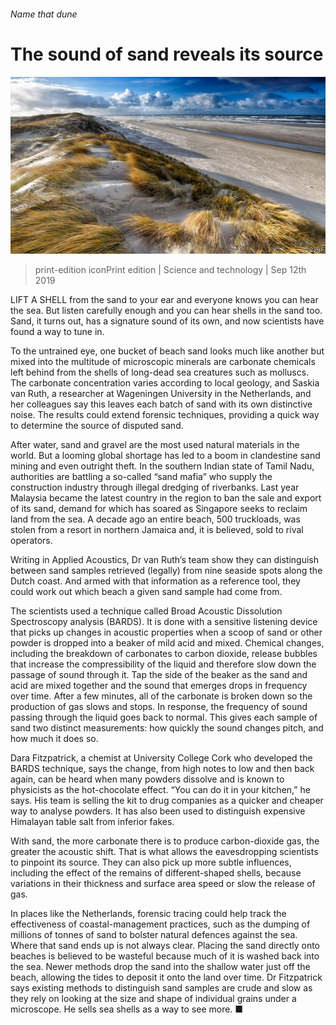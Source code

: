 ###### Name that dune

# The sound of sand reveals its source 

![image](images/20190914_stp502.jpg) 

> print-edition iconPrint edition | Science and technology | Sep 12th 2019 

LIFT A SHELL from the sand to your ear and everyone knows you can hear the sea. But listen carefully enough and you can hear shells in the sand too. Sand, it turns out, has a signature sound of its own, and now scientists have found a way to tune in. 

To the untrained eye, one bucket of beach sand looks much like another but mixed into the multitude of microscopic minerals are carbonate chemicals left behind from the shells of long-dead sea creatures such as molluscs. The carbonate concentration varies according to local geology, and Saskia van Ruth, a researcher at Wageningen University in the Netherlands, and her colleagues say this leaves each batch of sand with its own distinctive noise. The results could extend forensic techniques, providing a quick way to determine the source of disputed sand. 

After water, sand and gravel are the most used natural materials in the world. But a looming global shortage has led to a boom in clandestine sand mining and even outright theft. In the southern Indian state of Tamil Nadu, authorities are battling a so-called “sand mafia” who supply the construction industry through illegal dredging of riverbanks. Last year Malaysia became the latest country in the region to ban the sale and export of its sand, demand for which has soared as Singapore seeks to reclaim land from the sea. A decade ago an entire beach, 500 truckloads, was stolen from a resort in northern Jamaica and, it is believed, sold to rival operators. 

Writing in Applied Acoustics, Dr van Ruth’s team show they can distinguish between sand samples retrieved (legally) from nine seaside spots along the Dutch coast. And armed with that information as a reference tool, they could work out which beach a given sand sample had come from. 

The scientists used a technique called Broad Acoustic Dissolution Spectroscopy analysis (BARDS). It is done with a sensitive listening device that picks up changes in acoustic properties when a scoop of sand or other powder is dropped into a beaker of mild acid and mixed. Chemical changes, including the breakdown of carbonates to carbon dioxide, release bubbles that increase the compressibility of the liquid and therefore slow down the passage of sound through it. Tap the side of the beaker as the sand and acid are mixed together and the sound that emerges drops in frequency over time. After a few minutes, all of the carbonate is broken down so the production of gas slows and stops. In response, the frequency of sound passing through the liquid goes back to normal. This gives each sample of sand two distinct measurements: how quickly the sound changes pitch, and how much it does so. 

Dara Fitzpatrick, a chemist at University College Cork who developed the BARDS technique, says the change, from high notes to low and then back again, can be heard when many powders dissolve and is known to physicists as the hot-chocolate effect. “You can do it in your kitchen,” he says. His team is selling the kit to drug companies as a quicker and cheaper way to analyse powders. It has also been used to distinguish expensive Himalayan table salt from inferior fakes. 

With sand, the more carbonate there is to produce carbon-dioxide gas, the greater the acoustic shift. That is what allows the eavesdropping scientists to pinpoint its source. They can also pick up more subtle influences, including the effect of the remains of different-shaped shells, because variations in their thickness and surface area speed or slow the release of gas. 

In places like the Netherlands, forensic tracing could help track the effectiveness of coastal-management practices, such as the dumping of millions of tonnes of sand to bolster natural defences against the sea. Where that sand ends up is not always clear. Placing the sand directly onto beaches is believed to be wasteful because much of it is washed back into the sea. Newer methods drop the sand into the shallow water just off the beach, allowing the tides to deposit it onto the land over time. Dr Fitzpatrick says existing methods to distinguish sand samples are crude and slow as they rely on looking at the size and shape of individual grains under a microscope. He sells sea shells as a way to see more. ■ 

